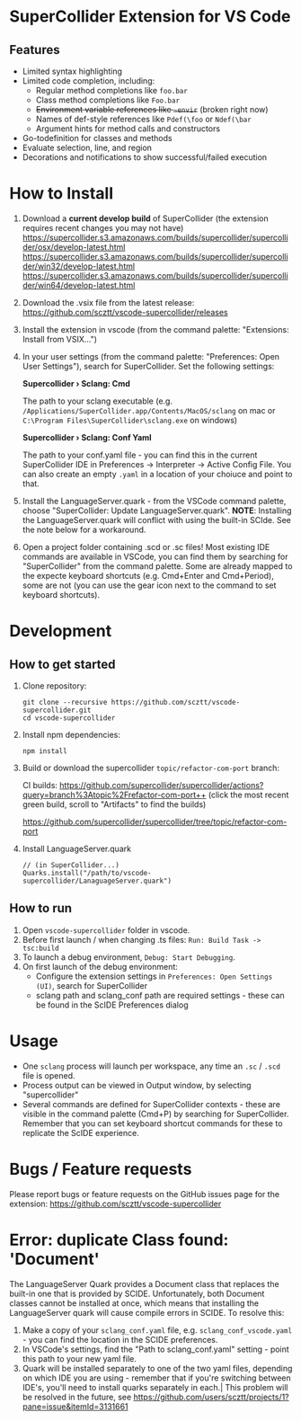 # SuperCollider Extension for VS Code

## Features
- Limited syntax highlighting
- Limited code completion, including:
  - Regular method completions like `foo.bar`
  - Class method completions like `Foo.bar`
  - ~~Environment variable references like `~envir`~~ (broken right now)
  - Names of def-style references like `Pdef(\foo` or `Ndef(\bar`
  - Argument hints for method calls and constructors
- Go-todefinition for classes and methods
- Evaluate selection, line, and region
- Decorations and notifications to show successful/failed execution

# How to Install

1. Download a **current develop build** of SuperCollider (the extension requires recent changes you may not have)
    https://supercollider.s3.amazonaws.com/builds/supercollider/supercollider/osx/develop-latest.html
    https://supercollider.s3.amazonaws.com/builds/supercollider/supercollider/win32/develop-latest.html
    https://supercollider.s3.amazonaws.com/builds/supercollider/supercollider/win64/develop-latest.html

2. Download the .vsix file from the latest release:
    https://github.com/scztt/vscode-supercollider/releases

3. Install the extension in vscode (from the command palette: "Extensions: Install from VSIX...")

4. In your user settings (from the command palette: "Preferences: Open User Settings"), search for SuperCollider.
   Set the following settings:
   
    **Supercollider › Sclang: Cmd** 
   
   The path to your sclang executable (e.g. `/Applications/SuperCollider.app/Contents/MacOS/sclang` on mac or `C:\Program Files\SuperCollider\sclang.exe` on windows)

   **Supercollider › Sclang: Conf Yaml** 
   
   The path to your conf.yaml file - you can find this in the current SuperCollider IDE in Preferences -> Interpreter -> Active Config File. You can also create an empty `.yaml` in a location of your choiuce and point to that.

5. Install the LanguageServer.quark - from the VSCode command palette, choose "SuperCollider: Update LanguageServer.quark". 
  **NOTE**: Installing the LanguageServer.quark will conflict with using the built-in SCIde. See the note below for a workaround.

6. Open a project folder containing .scd or .sc files! Most existing IDE commands are available in VSCode, you can find them by searching for "SuperCollider" from the command palette. Some are already mapped to the expecte keyboard shortcuts (e.g. Cmd+Enter and Cmd+Period), some are not (you can use the gear icon next to the command to set keyboard shortcuts).

# Development

## How to get started

1. Clone repository:

    ```
    git clone --recursive https://github.com/scztt/vscode-supercollider.git
    cd vscode-supercollider
    ```
2. Install npm dependencies:

    ```
    npm install
    ```

3. Build or download the supercollider `topic/refactor-com-port` branch:
   
    CI builds: https://github.com/supercollider/supercollider/actions?query=branch%3Atopic%2Frefactor-com-port++ (click the most recent green build, scroll to "Artifacts" to find the builds)

    https://github.com/supercollider/supercollider/tree/topic/refactor-com-port

4. Install LanguageServer.quark
   
    ```
    // (in SuperCollider...)
    Quarks.install("/path/to/vscode-supercollider/LanaguageServer.quark")
    ```

## How to run

1. Open `vscode-supercollider` folder in vscode.
2. Before first launch / when changing .ts files: `Run: Build Task -> tsc:build`
3. To launch a debug environment, `Debug: Start Debugging`.
4. On first launch of the debug environment:
   - Configure the extension settings in `Preferences: Open Settings (UI)`, search for SuperCollider
   - sclang path and sclang_conf path are required settings - these can be found in the ScIDE Preferences dialog

# Usage

- One `sclang` process will launch per workspace, any time an `.sc` / `.scd` file is opened.
- Process output can be viewed in Output window, by selecting "supercollider"
- Several commands are defined for SuperCollider contexts - these are visible in the command palette (Cmd+P) by searching for SuperCollider. Remember that you can set keyboard shortcut commands for these to replicate the ScIDE experience.

# Bugs / Feature requests

Please report bugs or feature requests on the GitHub issues page for the extension:
https://github.com/scztt/vscode-supercollider

# Error: duplicate Class found: 'Document'

The LanguageServer Quark provides a Document class that replaces the built-in one that is provided by SCIDE. Unfortunately, both Document classes cannot be installed at once, which means that installing the LanguageServer quark will cause compile errors in SCIDE. To resolve this:
1. Make a copy of your `sclang_conf.yaml` file, e.g. `sclang_conf_vscode.yaml` - you can find the location in the SCIDE preferences.
2. In VSCode's settings, find the "Path to sclang_conf.yaml" setting - point this path to your new yaml file.
3. Quark will be installed separately to one of the two yaml files, depending on which IDE you are using - remember that if you're switching between IDE's, you'll need to install quarks separately in each.|
This problem will be resolved in the future, see https://github.com/users/scztt/projects/1?pane=issue&itemId=3131661
